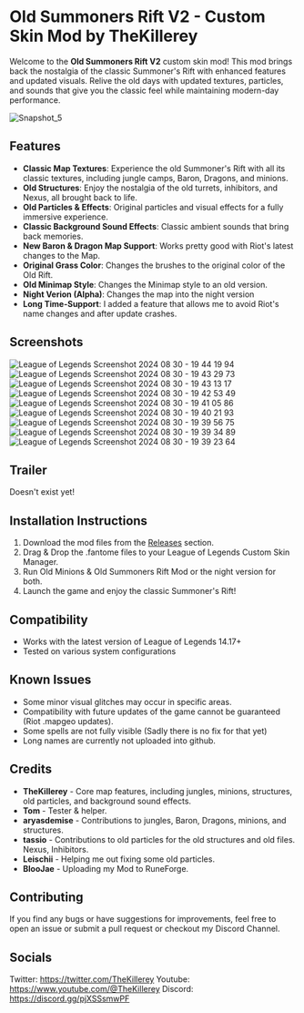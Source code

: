 # Old Summoners Rift V2 - Custom Skin Mod by TheKillerey

Welcome to the **Old Summoners Rift V2** custom skin mod! This mod brings back the nostalgia of the classic Summoner's Rift with enhanced features and updated visuals. Relive the old days with updated textures, particles, and sounds that give you the classic feel while maintaining modern-day performance.

![Snapshot_5](https://github.com/user-attachments/assets/97a8432f-4d34-412d-adf6-4e2938a1cf59)


## Features

- **Classic Map Textures**: Experience the old Summoner's Rift with all its classic textures, including jungle camps, Baron, Dragons, and minions.
- **Old Structures**: Enjoy the nostalgia of the old turrets, inhibitors, and Nexus, all brought back to life.
- **Old Particles & Effects**: Original particles and visual effects for a fully immersive experience.
- **Classic Background Sound Effects**: Classic ambient sounds that bring back memories.
- **New Baron & Dragon Map Support**: Works pretty good with Riot's latest changes to the Map.
- **Original Grass Color**: Changes the brushes to the original color of the Old Rift.
- **Old Minimap Style**: Changes the Minimap style to an old version.
- **Night Verion (Alpha)**: Changes the map into the night version
- **Long Time-Support**: I added a feature that allows me to avoid Riot's name changes and after update crashes.

## Screenshots
![League of Legends Screenshot 2024 08 30 - 19 44 19 94](https://github.com/user-attachments/assets/fa4938c2-811b-47dc-a09b-c4ad850e593d)
![League of Legends Screenshot 2024 08 30 - 19 43 29 73](https://github.com/user-attachments/assets/ff5cb995-7282-4607-be60-41455b794931)
![League of Legends Screenshot 2024 08 30 - 19 43 13 17](https://github.com/user-attachments/assets/5785f5f3-d5b4-4014-bd9e-8b778ba239cd)
![League of Legends Screenshot 2024 08 30 - 19 42 53 49](https://github.com/user-attachments/assets/67c8061d-058e-4619-af61-e3f69691076a)
![League of Legends Screenshot 2024 08 30 - 19 41 05 86](https://github.com/user-attachments/assets/8a70d65e-83f6-49e4-8e70-1ac01298c44a)
![League of Legends Screenshot 2024 08 30 - 19 40 21 93](https://github.com/user-attachments/assets/be6dd7ee-a129-4407-802c-e958b42ac57c)
![League of Legends Screenshot 2024 08 30 - 19 39 56 75](https://github.com/user-attachments/assets/c8599646-9c08-4d1b-a9ba-da7bb685b9c4)
![League of Legends Screenshot 2024 08 30 - 19 39 34 89](https://github.com/user-attachments/assets/fd2dd7a6-add9-4d21-ab41-0ade2b035b3f)
![League of Legends Screenshot 2024 08 30 - 19 39 23 64](https://github.com/user-attachments/assets/2bcee7a0-baae-4b97-9ca1-75c46801be86)



## Trailer

Doesn't exist yet!

## Installation Instructions

1. Download the mod files from the [Releases](https://github.com/TheKillerey/Old-Summoners-Rift-V2/releases) section.
2. Drag & Drop the .fantome files to your League of Legends Custom Skin Manager.
3. Run Old Minions & Old Summoners Rift Mod or the night version for both.
4. Launch the game and enjoy the classic Summoner's Rift!

## Compatibility

- Works with the latest version of League of Legends 14.17+
- Tested on various system configurations

## Known Issues

- Some minor visual glitches may occur in specific areas.
- Compatibility with future updates of the game cannot be guaranteed (Riot .mapgeo updates).
- Some spells are not fully visible (Sadly there is no fix for that yet)
- Long names are currently not uploaded into github.

## Credits

- **TheKillerey** - Core map features, including jungles, minions, structures, old particles, and background sound effects.
- **Tom** - Tester & helper.
- **aryasdemise** - Contributions to jungles, Baron, Dragons, minions, and structures.
- **tassio** - Contributions to old particles for the old structures and old files. Nexus, Inhibitors.
- **Leischii** - Helping me out fixing some old particles.
- **BlooJae** - Uploading my Mod to RuneForge.

## Contributing

If you find any bugs or have suggestions for improvements, feel free to open an issue or submit a pull request or checkout my Discord Channel.

## Socials

Twitter: https://twitter.com/TheKillerey
Youtube: https://www.youtube.com/@TheKillerey
Discord: https://discord.gg/pjXSSsmwPF
